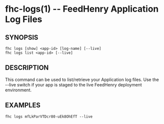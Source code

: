 fhc-logs(1) -- FeedHenry Application Log Files
==============================================

## SYNOPSIS

    fhc logs [show] <app-id> [log-name] [--live]
    fhc logs list <app-id> [--live]
    
## DESCRIPTION

This command can be used to list/retrieve your Application log files. Use the --live switch if your app is staged to the live FeedHenry deployment environment.

## EXAMPLES

    fhc logs mfLkParVTDcr80-uEk8OhEfT --live
